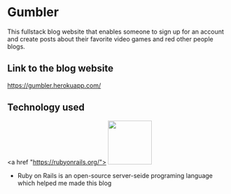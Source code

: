# Gumbler
This fullstack blog website that enables someone to sign up for an account and create posts about their favorite video games and red other people blogs.

## Link to the blog website
https://gumbler.herokuapp.com/

## Technology used


<a href "https://rubyonrails.org/"> <img src="https://upload.wikimedia.org/wikipedia/commons/thumb/6/62/Ruby_On_Rails_Logo.svg/1200px-Ruby_On_Rails_Logo.svg.png"  width="100px"></a>

* Ruby on Rails is an open-source server-seide programing language which helped me made this blog


